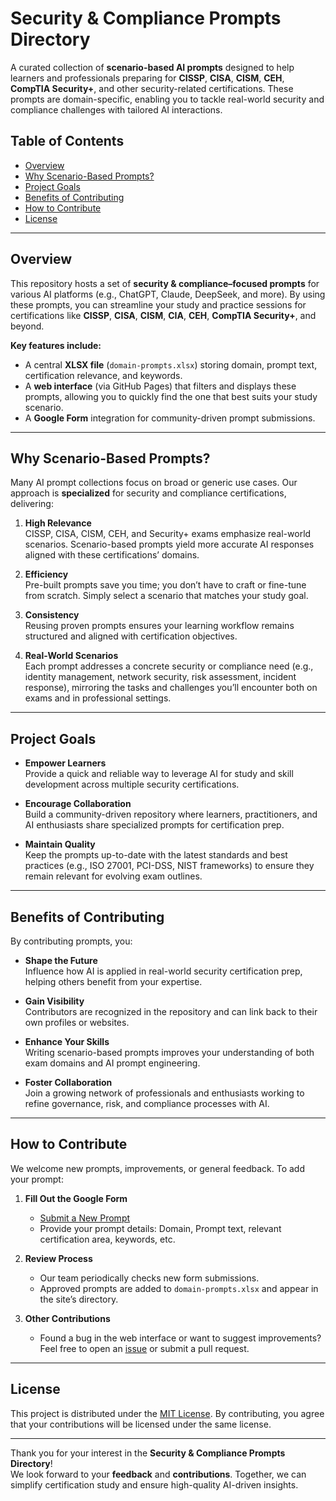 # Security & Compliance Prompts Directory

A curated collection of **scenario-based AI prompts** designed to help learners and professionals preparing for **CISSP**, **CISA**, **CISM**, **CEH**, **CompTIA Security+**, and other security-related certifications. These prompts are domain-specific, enabling you to tackle real-world security and compliance challenges with tailored AI interactions.

## Table of Contents
- [Overview](#overview)
- [Why Scenario-Based Prompts?](#why-scenario-based-prompts)
- [Project Goals](#project-goals)
- [Benefits of Contributing](#benefits-of-contributing)
- [How to Contribute](#how-to-contribute)
- [License](#license)

---

## Overview
This repository hosts a set of **security & compliance–focused prompts** for various AI platforms (e.g., ChatGPT, Claude, DeepSeek, and more). By using these prompts, you can streamline your study and practice sessions for certifications like **CISSP**, **CISA**, **CISM**, **CIA**, **CEH**, **CompTIA Security+**, and beyond.

**Key features include:**
- A central **XLSX file** (`domain-prompts.xlsx`) storing domain, prompt text, certification relevance, and keywords.  
- A **web interface** (via GitHub Pages) that filters and displays these prompts, allowing you to quickly find the one that best suits your study scenario.  
- A **Google Form** integration for community-driven prompt submissions.

---

## Why Scenario-Based Prompts?
Many AI prompt collections focus on broad or generic use cases. Our approach is **specialized** for security and compliance certifications, delivering:

1. **High Relevance**  
   CISSP, CISA, CISM, CEH, and Security+ exams emphasize real-world scenarios. Scenario-based prompts yield more accurate AI responses aligned with these certifications’ domains.

2. **Efficiency**  
   Pre-built prompts save you time; you don’t have to craft or fine-tune from scratch. Simply select a scenario that matches your study goal.

3. **Consistency**  
   Reusing proven prompts ensures your learning workflow remains structured and aligned with certification objectives.

4. **Real-World Scenarios**  
   Each prompt addresses a concrete security or compliance need (e.g., identity management, network security, risk assessment, incident response), mirroring the tasks and challenges you’ll encounter both on exams and in professional settings.

---

## Project Goals
- **Empower Learners**  
  Provide a quick and reliable way to leverage AI for study and skill development across multiple security certifications.

- **Encourage Collaboration**  
  Build a community-driven repository where learners, practitioners, and AI enthusiasts share specialized prompts for certification prep.

- **Maintain Quality**  
  Keep the prompts up-to-date with the latest standards and best practices (e.g., ISO 27001, PCI-DSS, NIST frameworks) to ensure they remain relevant for evolving exam outlines.

---

## Benefits of Contributing
By contributing prompts, you:

- **Shape the Future**  
  Influence how AI is applied in real-world security certification prep, helping others benefit from your expertise.

- **Gain Visibility**  
  Contributors are recognized in the repository and can link back to their own profiles or websites.

- **Enhance Your Skills**  
  Writing scenario-based prompts improves your understanding of both exam domains and AI prompt engineering.

- **Foster Collaboration**  
  Join a growing network of professionals and enthusiasts working to refine governance, risk, and compliance processes with AI.

---

## How to Contribute
We welcome new prompts, improvements, or general feedback. To add your prompt:

1. **Fill Out the Google Form**  
   - [Submit a New Prompt](https://forms.gle/ZQEiy8JLecKpVfEq9)  
   - Provide your prompt details: Domain, Prompt text, relevant certification area, keywords, etc.

2. **Review Process**  
   - Our team periodically checks new form submissions.  
   - Approved prompts are added to `domain-prompts.xlsx` and appear in the site’s directory.

3. **Other Contributions**  
   - Found a bug in the web interface or want to suggest improvements? Feel free to open an [issue](https://github.com/YourUserName/YourRepoName/issues) or submit a pull request.

---

## License
This project is distributed under the [MIT License](LICENSE). By contributing, you agree that your contributions will be licensed under the same license.

---

Thank you for your interest in the **Security & Compliance Prompts Directory**!  
We look forward to your **feedback** and **contributions**. Together, we can simplify certification study and ensure high-quality AI-driven insights.
